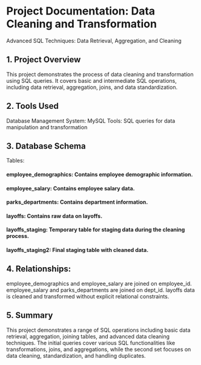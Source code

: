 # Project Documentation: Data Cleaning and Transformation

Advanced SQL Techniques: Data Retrieval, Aggregation, and Cleaning

## 1. Project Overview
This project demonstrates the process of data cleaning and transformation using SQL queries. It covers basic and intermediate SQL operations, including data retrieval, aggregation, joins, and data standardization.

## 2. Tools Used
Database Management System: MySQL
Tools: SQL queries for data manipulation and transformation
## 3. Database Schema
Tables:

#### employee_demographics: Contains employee demographic information.
#### employee_salary: Contains employee salary data.
#### parks_departments: Contains department information.
#### layoffs: Contains raw data on layoffs.
#### layoffs_staging: Temporary table for staging data during the cleaning process.
#### layoffs_staging2: Final staging table with cleaned data.
## 4. Relationships:

employee_demographics and employee_salary are joined on employee_id.
employee_salary and parks_departments are joined on dept_id.
layoffs data is cleaned and transformed without explicit relational constraints.


## 5. Summary
This project demonstrates a range of SQL operations including basic data retrieval, aggregation, joining tables, and advanced data cleaning techniques. The initial queries cover various SQL functionalities like transformations, joins, and aggregations, while the second set focuses on data cleaning, standardization, and handling duplicates.
